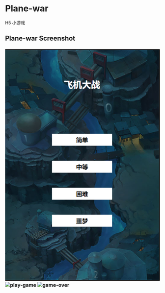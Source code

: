 # Plane-war
H5 小游戏
## Plane-war Screenshot
<h3>
  <img src='https://github.com/aGG-Bond/Plane-war/blob/master/images/初始化界面.png' alt='初始化界面'>
    <img src='https://github.com/aGG-Bond/Plane-war/blob/master/images/play-game.png' alt='play-game'>
      <img src='https://github.com/aGG-Bond/Plane-war/blob/master/images/game-over.png' alt='game-over'>
        </h3>
